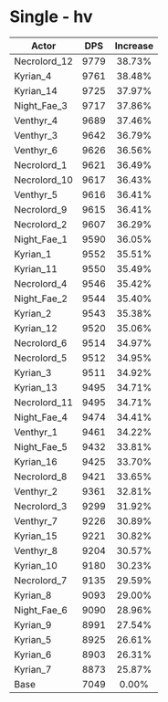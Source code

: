 # Single - hv
| Actor | DPS | Increase |
|---|:---:|:---:|
|Necrolord_12|9779|38.73%|
|Kyrian_4|9761|38.48%|
|Kyrian_14|9725|37.97%|
|Night_Fae_3|9717|37.86%|
|Venthyr_4|9689|37.46%|
|Venthyr_3|9642|36.79%|
|Venthyr_6|9626|36.56%|
|Necrolord_1|9621|36.49%|
|Necrolord_10|9617|36.43%|
|Venthyr_5|9616|36.41%|
|Necrolord_9|9615|36.41%|
|Necrolord_2|9607|36.29%|
|Night_Fae_1|9590|36.05%|
|Kyrian_1|9552|35.51%|
|Kyrian_11|9550|35.49%|
|Necrolord_4|9546|35.42%|
|Night_Fae_2|9544|35.40%|
|Kyrian_2|9543|35.38%|
|Kyrian_12|9520|35.06%|
|Necrolord_6|9514|34.97%|
|Necrolord_5|9512|34.95%|
|Kyrian_3|9511|34.92%|
|Kyrian_13|9495|34.71%|
|Necrolord_11|9495|34.71%|
|Night_Fae_4|9474|34.41%|
|Venthyr_1|9461|34.22%|
|Night_Fae_5|9432|33.81%|
|Kyrian_16|9425|33.70%|
|Necrolord_8|9421|33.65%|
|Venthyr_2|9361|32.81%|
|Necrolord_3|9299|31.92%|
|Venthyr_7|9226|30.89%|
|Kyrian_15|9221|30.82%|
|Venthyr_8|9204|30.57%|
|Kyrian_10|9180|30.23%|
|Necrolord_7|9135|29.59%|
|Kyrian_8|9093|29.00%|
|Night_Fae_6|9090|28.96%|
|Kyrian_9|8991|27.54%|
|Kyrian_5|8925|26.61%|
|Kyrian_6|8903|26.31%|
|Kyrian_7|8873|25.87%|
|Base|7049|0.00%|
